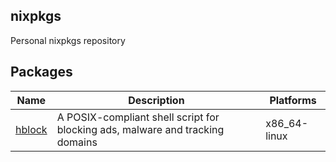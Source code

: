 ## nixpkgs
Personal nixpkgs repository

## Packages
| Name | Description | Platforms |
|------|-------------|-----------|
| [hblock](https://github.com/hectorm/hblock) | A POSIX-compliant shell script for blocking ads, malware and tracking domains | x86_64-linux |